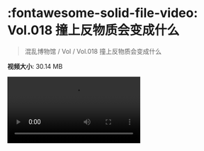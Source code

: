 # :fontawesome-solid-file-video: Vol.018 撞上反物质会变成什么

> 混乱博物馆 / Vol / Vol.018 撞上反物质会变成什么

**视频大小**: 30.14 MB

<div class="video"><video src="https://file.hsyhx.top/archive/混乱博物馆/Vol/018.mp4" controls preload>🤔 您的浏览器不支持 video 标签</video></div>